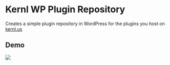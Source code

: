 # Kernl WP Plugin Repository
Creates a simple plugin repository in WordPress for the plugins you host on <a href="https://kernl.us">kernl.us</a>


## Demo
<a href="http://labs.maksimer.com/wp-content/uploads/2017/02/kernl-wp-plugin-repo-install.gif"><img src="http://labs.maksimer.com/wp-content/uploads/2017/02/kernl-wp-plugin-repo-install.gif" /></a>
